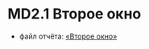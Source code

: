 # MD2.1 Второе окно

- файл отчёта: [«Второе окно»](https://github.com/bitcoineazy/Android_Apps/blob/main/MD21_Second_activity/Туголуков_Матвей_MD2.1.pdf)
